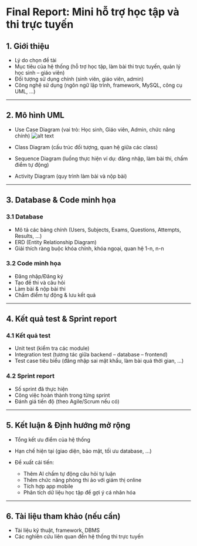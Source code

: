 # Final Report: Mini hỗ trợ học tập và thi trực tuyến

## 1. Giới thiệu

* Lý do chọn đề tài
* Mục tiêu của hệ thống (hỗ trợ học tập, làm bài thi trực tuyến, quản lý học sinh – giáo viên)
* Đối tượng sử dụng chính (sinh viên, giáo viên, admin)
* Công nghệ sử dụng (ngôn ngữ lập trình, framework, MySQL, công cụ UML, …)

---

## 2. Mô hình UML

* Use Case Diagram (vai trò: Học sinh, Giáo viên, Admin, chức năng chính)
![alt text](đường_dẫn_ảnh "chú thích tùy chọn")

* Class Diagram (cấu trúc đối tượng, quan hệ giữa các class)
* Sequence Diagram (luồng thực hiện ví dụ: đăng nhập, làm bài thi, chấm điểm tự động)
* Activity Diagram (quy trình làm bài và nộp bài)

---

## 3. Database & Code minh họa

### 3.1 Database

* Mô tả các bảng chính (Users, Subjects, Exams, Questions, Attempts, Results, …)
* ERD (Entity Relationship Diagram)
* Giải thích ràng buộc khóa chính, khóa ngoại, quan hệ 1-n, n-n

### 3.2 Code minh họa

* Đăng nhập/Đăng ký
* Tạo đề thi và câu hỏi
* Làm bài & nộp bài thi
* Chấm điểm tự động & lưu kết quả

---

## 4. Kết quả test & Sprint report

### 4.1 Kết quả test

* Unit test (kiểm tra các module)
* Integration test (tương tác giữa backend – database – frontend)
* Test case tiêu biểu (đăng nhập sai mật khẩu, làm bài quá thời gian, …)

### 4.2 Sprint report

* Số sprint đã thực hiện
* Công việc hoàn thành trong từng sprint
* Đánh giá tiến độ (theo Agile/Scrum nếu có)

---

## 5. Kết luận & Định hướng mở rộng

* Tổng kết ưu điểm của hệ thống
* Hạn chế hiện tại (giao diện, bảo mật, tối ưu database, …)
* Đề xuất cải tiến:

  * Thêm AI chấm tự động câu hỏi tự luận
  * Thêm chức năng phòng thi ảo với giám thị online
  * Tích hợp app mobile
  * Phân tích dữ liệu học tập để gợi ý cá nhân hóa

---

## 6. Tài liệu tham khảo (nếu cần)

* Tài liệu kỹ thuật, framework, DBMS
* Các nghiên cứu liên quan đến hệ thống thi trực tuyến

